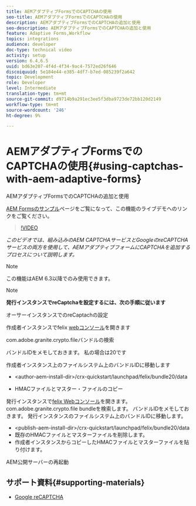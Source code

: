 ```yaml
---
title: AEMアダプティブFormsでのCAPTCHAの使用
seo-title: AEMアダプティブFormsでのCAPTCHAの使用
description: AEMアダプティブFormsでのCAPTCHAの追加と使用
seo-description: AEMアダプティブFormsでのCAPTCHAの追加と使用
feature: Adaptive Forms,Workflow
topics: integrations
audience: developer
doc-type: technical video
activity: setup
version: 6.4,6.5
uuid: bd63e207-4f4d-4f34-9ac4-7572ed26f646
discoiquuid: 5e184e44-e385-4df7-b7ed-085239f2a642
topic: Development
role: Developer
level: Intermediate
translation-type: tm+mt
source-git-commit: d9714b9a291ec3ee5f3dba9723de72bb120d2149
workflow-type: tm+mt
source-wordcount: '246'
ht-degree: 9%

---
```



# AEMアダプティブFormsでのCAPTCHAの使用{#using-captchas-with-aem-adaptive-forms}

AEMアダプティブFormsでのCAPTCHAの追加と使用

[AEM Formsのサンプル](https://forms.enablementadobe.com/content/samples/samples.html?query=0)ページをご覧になって、この機能のライブデモへのリンクをご覧ください。

>[!VIDEO](https://video.tv.adobe.com/v/18336/?quality=9&learn=on)

*このビデオでは、組み込みのAEM CAPTCHAサービスとGoogleのreCAPTCHAサービスの両方を使用して、AEMアダプティブフォームにCAPTCHAを追加するプロセスについて説明します。*

>[!NOTE]
>
>この機能はAEM 6.3以降でのみ使用できます。

>[!NOTE]
>
>**発行インスタンスでreCaptchaを設定するには、次の手順に従います**
>
>オーサーインスタンスでのreCaptachの設定
>
>作成者インスタンスでfelix [webコンソール](http://localhost:4502/system/console/bundles)を開きます
>
>com.adobe.granite.crypto.fileバンドルの検索
>
>バンドルIDをメモしておきます。 私の場合は20です
>
>作成者インスタンス上のファイルシステム上のバンドルIDに移動します
>
>* &lt;author-aem-install-dir>/crx-quickstart/launchpad/felix/bundle20/data
* HMACファイルとマスター・ファイルのコピー

発行インスタンスで[felix Webコンソール](http://localhost:4502/system/console/bundles)を開きます。 com.adobe.granite.crypto.file bundleを検索します。 バンドルIDをメモしておきます。
発行インスタンスのファイルシステム上のバンドルIDに移動します。
* &lt;publish-aem-install-dir>/crx-quickstart/launchpad/felix/bundle20/data
* 既存のHMACファイルとマスターファイルを削除します。
* 作成者インスタンスからコピーしたHMACファイルとマスターファイルを貼り付けます。

AEM公開サーバーの再起動

## サポート資料{#supporting-materials}

* [Google reCAPTCHA](https://www.google.com/recaptcha)

